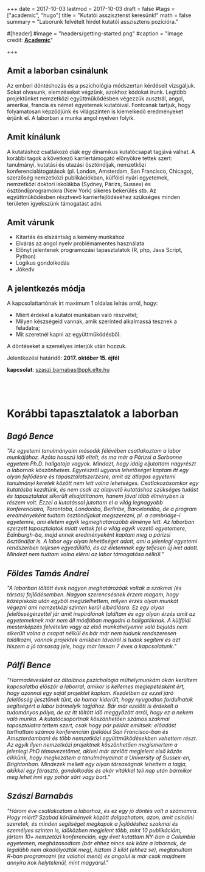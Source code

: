 +++
date = 2017-10-03
lastmod = 2017-10-03
draft = false
#tags = ["academic", "hugo"]
title = "Kutatói asszisztenst keresünk!"
math = false
summary = "Laborunk felvételt hirdet kutatói asszisztens pozícióra."

#[header]
#image = "headers/getting-started.png"
#caption = "Image credit: [**Academic**](https://github.com/gcushen/hugo-academic/)"

+++

## __Amit a laborban csinálunk__
Az emberi döntéshozás és a pszichológia módszertan kérdéseit vizsgáljuk. Sokat olvasunk, elemzéseket végzünk, azokhoz kódokat írunk. Legtöbb projektünket nemzetközi együttműködésben végezzük ausztrál, angol, amerikai, francia és német egyetemek kutatóival. Fontosnak tartjuk, hogy folyamatosan képződjünk és világszinten is kiemelkedő eredményeket érjünk el. A laborban a munka angol nyelven folyik.
## __Amit kínálunk__
A kutatáshoz csatlakozó diák egy dinamikus kutatócsapat tagjává válhat. A korábbi tagok a következő karriertámogató előnyökre tettek szert: tanulmányi, kutatási és utazási ösztöndíjak, nemzetközi konferencialátogatások (pl. London, Amsterdam, San Francisco, Chicago), szerzőség nemzetközi publikációkban, külföldi nyári egyetemek, nemzetközi doktori iskolákba (Sydney, Párizs, Sussex) és ösztöndíjprogramokra (New York) sikeres bekerülés stb. Az együttműködésben résztvevő karrierfejlődéséhez szükséges minden területen igyekszünk támogatást adni.
## __Amit várunk__
- Kitartás és elszántság a kemény munkához
- Elvárás az angol nyelv problémamentes használata
- Előnyt jelentenek programozási tapasztalatok (R, php, Java Script, Python)
- Logikus gondolkodás
- Jókedv

## __A jelentkezés módja__
A kapcsolattartónak írt maximum 1 oldalas leírás arról, hogy:

- Miért érdekel a kutatói munkában való részvétel; 
- Milyen készségeid vannak, amik szerinted alkalmassá tesznek a feladatra; 
- Mit szeretnél kapni az együttműködésből.

A döntéseket a személyes interjúk után hozzuk.

Jelentkezési határidő: __2017. október 15. éjfél__

__kapcsolat__: szaszi.barnabas@ppk.elte.hu
<br><br>
<br><br>
# Korábbi tapasztalatok a laborban

## _Bagó Bence_
_"Az egyetemi tanulmányaim második félévében csatlakoztam a labor munkájához. Azóta hosszú idő eltelt, és ma már a Párizsi a Sorbonne egyetem Ph.D. hallgatoja vagyok. Mindazt, hogy idáig eljutottam nagyrészt a labornak köszönhetem. Egyrészről ugyanis lehetőséget kaptam itt egy olyan fejlődésre és tapasztalatszerzésre, amit az átlagos egyetemi tanulmányi keretek között nem lett volna lehetséges. Csatlakozásomkor egy kutatásba kezdtünk, és nem csak az alapvető kutatáshoz szükséges tudást és tapasztalatot sikerült elsajátítanom, hanem jóval több élményben is részem volt. Ezzel a kutatással jutottam el a világ legnagyobb konferenciaira, Torontoba, Londonba, Berlinbe, Barcelonába, de a program eredményeként tudtam ösztöndíjakat megszerezni, pl. a cambridge-i egyetemre, ami életem egyik legmeghatározóbb élménye lett. Az laborban szerzett tapasztalatok miatt vettek fel a világ egyik vezető egyetemere, Edinburgh-ba, majd ennek eredményeként kaptam meg a párizsi ösztöndíjat is. A labor egy olyan lehetőséget adott, ami a jelenlegi egyetemi rendszerben teljesen egyedülálló, és az életemnek egy teljesen új ívet adott. Mindezt nem tudtam volna elérni az labor támogatása nélkül."_

## _Földes Tamás Andrei_
_"A laborban töltött évek nagyon meghatározóak voltak a szakmai (és társas) fejlődésemben. Nagyon szerencsésnek érzem magam, hogy középiskola után egyből megízlelhettem, milyen érzés olyan munkát végezni ami nemzetközi szinten kerül elbírálásra. Ez egy olyan felelősségérzettel jár amit inspirálónak találtam és egy olyan érzés amit az egyetemeknek már nem áll módjában megadni a hallgatóknak. A külföldi mesterképzés felvételim vagy az első munkahelyemre való bejutás nem sikerült volna a csapat nélkül és bár már nem tudunk rendszeresen találkozni, vannak projektek amikben távolról is tudok segíteni és azt hiszem a jó társaság jele, hogy  már lassan 7 éves a kapcsolatunk."_

## _Pálfi Bence_
_"Harmadévesként az általános pszichológia műhelymunkám okán kerültem kapcsolatba először a laborral, amikor is kellemes meglepetésként ért, hogy azonnal egy saját projektet kaptam. Kezdetben az ezzel járó felelősség ijesztőnek tűnt, de hamar kiderült, hogy nyugodtan fordulhatok segítségért a labor bármelyik tagjához. Bár már ezelőtt is érdekelt a tudományos pálya, de az itt töltött idő meggyőzött arról, hogy ez a nekem való munka. A kutatócsoportnak köszönhetően számos szakmai tapasztalatra tettem szert, csak hogy pár példát említsek: előadást tarthattam számos konferencián (például San Francisco-ban és Amszterdamban) és több nemzetközi együttműködésekben vehettem részt. Az egyik ilyen nemzetközi projektnek köszönhetően megismertem a jelenlegi PhD témavezetőmet, akivel már azelőtt megjelent első közös cikkünk, hogy megkezdtem a tanulmányaimat a University of Sussex-en, Brightonban. Mindezek mellett egy olyan társaságnak lehettem a tagja, akikkel egy fárasztó, gondolkodás és akár vitákkal teli nap után bármikor meg lehet inni egy pohár sört vagy bort."_

## _Szászi Barnabás_
_"Három éve csatlakoztam a laborhoz, és ez egy jó döntés volt a számomra. Hogy miért? Szabad körülmények között dolgozhatom, azon, amit csinálni szeretek, és minden segítséget megkapok a fejlődéshez szakmai és személyes szinten is, időközben megjelent több, mint 10 publikációm, jártam 10+ nemzetözi konferencián, egy évet kutattam NY-ban a Columbia egyetemen, megházasodtam (bár ehhez nincs sok köze a labornak, de legalább nem akadályozták meg), híztam 3 kilót (ehhez se), megtanultam R-ban programozni (ez valahol menő) és angolul is már csak majdnem annyira írok helytelenül, mint magyarul."_




